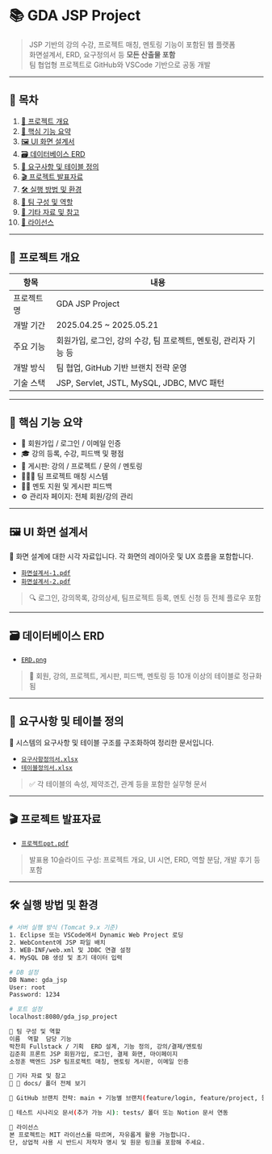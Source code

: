 # 📚 GDA JSP Project

> JSP 기반의 강의 수강, 프로젝트 매칭, 멘토링 기능이 포함된 웹 플랫폼  
> 화면설계서, ERD, 요구정의서 등 **모든 산출물 포함**  
> 팀 협업형 프로젝트로 GitHub와 VSCode 기반으로 공동 개발

---

## 📌 목차

1. [📖 프로젝트 개요](#📖-프로젝트-개요)
2. [🚀 핵심 기능 요약](#🚀-핵심-기능-요약)
3. [🖼️ UI 화면 설계서](#🖼️-ui-화면-설계서)
4. [🗃️ 데이터베이스 ERD](#🗃️-데이터베이스-erd)
5. [📄 요구사항 및 테이블 정의](#📄-요구사항-및-테이블-정의)
6. [🎬 프로젝트 발표자료](#🎬-프로젝트-발표자료)
7. [🛠 실행 방법 및 환경](#🛠-실행-방법-및-환경)
8. [👥 팀 구성 및 역할](#👥-팀-구성-및-역할)
9. [📎 기타 자료 및 참고](#📎-기타-자료-및-참고)
10. [📄 라이선스](#📄-라이선스)

---

## 📖 프로젝트 개요

| 항목 | 내용 |
|------|------|
| 프로젝트명 | GDA JSP Project |
| 개발 기간 | 2025.04.25 ~ 2025.05.21 |
| 주요 기능 | 회원가입, 로그인, 강의 수강, 팀 프로젝트, 멘토링, 관리자 기능 등 |
| 개발 방식 | 팀 협업, GitHub 기반 브랜치 전략 운영 |
| 기술 스택 | JSP, Servlet, JSTL, MySQL, JDBC, MVC 패턴 |

---

## 🚀 핵심 기능 요약

- 📌 회원가입 / 로그인 / 이메일 인증
- 🎓 강의 등록, 수강, 피드백 및 평점
- 📂 게시판: 강의 / 프로젝트 / 문의 / 멘토링
- 🧑‍🤝‍🧑 팀 프로젝트 매칭 시스템
- 🧑‍🏫 멘토 지원 및 게시판 피드백
- ⚙️ 관리자 페이지: 전체 회원/강의 관리

---

## 🖼️ UI 화면 설계서

📂 화면 설계에 대한 시각 자료입니다. 각 화면의 레이아웃 및 UX 흐름을 포함합니다.

- [`화면설계서-1.pdf`](https://github.com/DevchannyP/gda_jsp_project/blob/main/docs/%ED%99%94%EB%A9%B4%EC%84%A4%EA%B3%84%EC%84%9C-1.pdf)
- [`화면설계서-2.pdf`](https://github.com/DevchannyP/gda_jsp_project/blob/main/docs/%ED%99%94%EB%A9%B4%EC%84%A4%EA%B3%84%EC%84%9C-2.pdf)

> 🔍 로그인, 강의목록, 강의상세, 팀프로젝트 등록, 멘토 신청 등 전체 플로우 포함

---

## 🗃️ 데이터베이스 ERD

- [`ERD.png`](https://github.com/DevchannyP/gda_jsp_project/blob/main/docs/ERD.png)  
> 📌 회원, 강의, 프로젝트, 게시판, 피드백, 멘토링 등 10개 이상의 테이블로 정규화됨

---

## 📄 요구사항 및 테이블 정의

📝 시스템의 요구사항 및 테이블 구조를 구조화하여 정리한 문서입니다.

- [`요구사항정의서.xlsx`](https://github.com/DevchannyP/gda_jsp_project/blob/main/docs/%EC%9A%94%EA%B5%AC%EC%82%AC%ED%95%AD%EC%A0%95%EC%9D%98%EC%84%9C.xlsx)
- [`테이블정의서.xlsx`](https://github.com/DevchannyP/gda_jsp_project/blob/main/docs/%ED%85%8C%EC%9D%B4%EB%B8%94%EC%A0%95%EC%9D%98%EC%84%9C.xlsx)

> ✅ 각 테이블의 속성, 제약조건, 관계 등을 포함한 실무형 문서

---

## 🎬 프로젝트 발표자료

- [`프로젝트ppt.pdf`](https://github.com/DevchannyP/gda_jsp_project/blob/main/docs/%ED%94%84%EB%A1%9C%EC%A0%9D%ED%8A%B8ppt.pdf)

> 발표용 10슬라이드 구성: 프로젝트 개요, UI 시연, ERD, 역할 분담, 개발 후기 등 포함

---

## 🛠 실행 방법 및 환경

```bash
# 서버 실행 방식 (Tomcat 9.x 기준)
1. Eclipse 또는 VSCode에서 Dynamic Web Project 로딩
2. WebContent에 JSP 파일 배치
3. WEB-INF/web.xml 및 JDBC 연결 설정
4. MySQL DB 생성 및 초기 데이터 입력

# DB 설정
DB Name: gda_jsp
User: root
Password: 1234

# 포트 설정
localhost:8080/gda_jsp_project

👥 팀 구성 및 역할
이름	역할	담당 기능
박찬희	Fullstack / 기획	ERD 설계, 기능 정의, 강의/결제/멘토링
김준희	프론트 JSP	회원가입, 로그인, 결제 화면, 마이페이지
소정훈	백엔드 JSP	팀프로젝트 매칭, 멘토링 게시판, 이메일 인증

📎 기타 자료 및 참고
📌 📂 docs/ 폴더 전체 보기

📎 GitHub 브랜치 전략: main + 기능별 브랜치(feature/login, feature/project, 등)

🧪 테스트 시나리오 문서(추가 가능 시): tests/ 폴더 또는 Notion 문서 연동

📄 라이선스
본 프로젝트는 MIT 라이선스를 따르며, 자유롭게 활용 가능합니다.
단, 상업적 사용 시 반드시 저작자 명시 및 원문 링크를 포함해 주세요.
